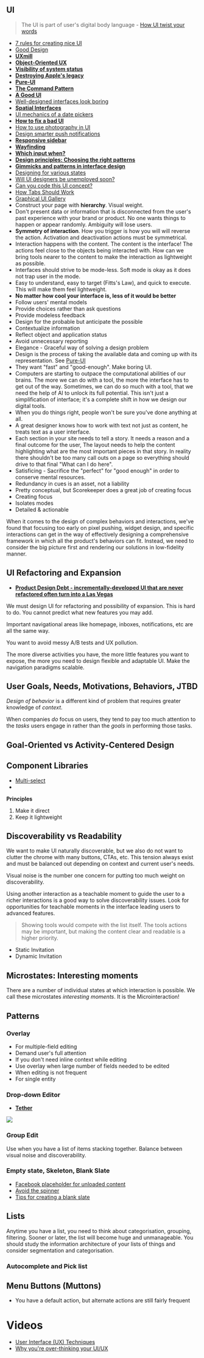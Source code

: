 ## UI

> The UI is part of user's digital body language - [How UI twist your words](https://medium.com/user-experience-design-1/facebook-and-how-uis-twist-your-words-4ceedc5fd93#.838m03i70)

* [7 rules for creating nice UI](https://medium.com/@erikdkennedy/7-rules-for-creating-gorgeous-ui-part-1-559d4e805cda#.qd6qv5nia)
* [Good Design](https://medium.com/the-year-of-the-looking-glass/good-design-a89c15136ba6#.helibco8c)
* [**UXmill**](http://uxmill.com/)
* [**Object-Oriented UX**](http://alistapart.com/article/object-oriented-ux)
* [**Visibility of system status**](http://www.nngroup.com/articles/ten-usability-heuristics/)
* [**Destroying Apple's legacy**](http://cheerfulsw.com/2015/destroying-apples-legacy)
* [**Pure-UI**](http://rauchg.com/2015/pure-ui/)
* [**The Command Pattern**](http://gameprogrammingpatterns.com/command.html)
* [**A Good UI**](https://www.goodui.org)
* [Well-designed interfaces look boring](https://medium.com/mission-log/well-designed-interfaces-look-boring-568faa4559e0)
* [**Spatial Interfaces**](https://medium.com/elepath-exports/spatial-interfaces-886bccc5d1e9)
* [UI mechanics of a date pickers](https://medium.com/@adhithyarkumar/ui-mechanics-of-a-date-picker-792f2aceb8aa)
* [**How to fix a bad UI**](http://scotthurff.com/posts/why-your-user-interface-is-awkward-youre-ignoring-the-ui-stack)
* [How to use photography in UI](http://designerfund.com/bridge/how-to-use-photography-in-ui/)
* [Design smarter push notifications](https://medium.com/ux-for-india/smarter-push-notifications-9bdaf7a35f3c)
* [**Responsive sidebar**](http://codyhouse.co/gem/responsive-sidebar-navigation/)
* [**Wayfinding**](https://viget.com/inspire/wayfinding)
* [**Which input when?**](http://morgancarter.com.au/design-solutions/which-input-when/)
* [**Design principles: Choosing the right patterns**](https://blog.intercom.io/design-principles-choosing-the-right-patterns/)
* [**Gimmicks and patterns in interface design**](https://blog.intercom.io/gimmicks-and-patterns-in-interface-design/)
* [Designing for various states](https://medium.com/@_mikehlee/designing-for-various-states-823816e49c8d#.m3v9p5re7)
* [Will UI designers be unemployed soon?](https://medium.com/swlh/will-ui-designers-be-unemployed-soon-edaffe9e5f1b)
* [Can you code this UI concept?](https://stories.uplabs.io/can-you-code-this-design-concept-efe0132b9744#.sx31zywjf)
* [How Tabs Should Work](https://24ways.org/2015/how-tabs-should-work/)
* [Graphical UI Gallery](http://www.guidebookgallery.org/)
* Construct your page with **hierarchy**. Visual weight.
* Don't present data or information that is disconnected from the user's past experience with your brand or product. No one wants things to happen or appear randomly. Ambiguity will lose users.
* **Symmetry of interaction**. How you trigger is how you will will reverse the action. Activation and deactivation actions must be symmetrical.
* Interaction happens with the content. The content is the interface! The actions feel close to the objects being interacted with. How can we bring tools nearer to the content to make the interaction as lightweight as possible.
* Interfaces should strive to be mode-less. Soft mode is okay as it does not trap user in the mode.
* Easy to understand, easy to target (Fitts's Law), and quick to execute. This will make them feel lightweight.
* **No matter how cool your interface is, less of it would be better**
* Follow users' mental models
* Provide choices rather than ask questions
* Provide modeless feedback
* Design for the probable but anticipate the possible
* Contextualize information
* Reflect object and application status
* Avoid unnecessary reporting
* Elegance - Graceful way of solving a design problem
* Design is the process of taking the available data and coming up with its representation. See [Pure-UI](http://rauchg.com/2015/pure-ui/)
* They want "fast" and "good-enough". Make boring UI.
* Computers are starting to outpace the computational abilities of our brains. The more we can do with a tool, the more the interface has to get out of the way. Sometimes, we can do so much with a tool, that we need the help of AI to unlock its full potential. This isn't just a simplification of interface; it's a complete shift in how we design our digital tools.
* When you do things right, people won't be sure you've done anything at all.
* A great designer knows how to work with text not just as content, he treats text as a user interface.
* Each section in your site needs to tell a story. It needs a reason and a final outcome for the user, The layout needs to help the content highlighting what are the most important pieces in that story. In reality there shouldn't be too many call outs on a page so everything should drive to that final "What can I do here".
* Satisficing - Sacrifice the "perfect" for "good enough" in order to conserve mental resources.
* Redundancy in cues is an asset, not a liability
* Pretty conceptual, but Scorekeeper does a great job of creating focus
* Creating focus
* Isolates modes
* Detailed & actionable

When it comes to the design of complex behaviors and interactions, we've found that focusing too early on pixel pushing, widget design, and specific interactions can get in the way of effectively designing a comprehensive framework in which all the product's behaviors can fit. Instead, we need to consider the big picture first and rendering our solutions in low-fidelity manner.

## UI Refactoring and Expansion

* [**Product Design Debt - incrementally-developed UI that are never refactored often turn into a Las Vegas**](http://andrewchen.co/product-design-debt-versus-technical-debt/)

We must design UI for refactoring and possibility of expansion. This is hard to do. You cannot predict what new features you may add.

Important navigational areas like homepage, inboxes, notifications, etc are all the same way.

You want to avoid messy A/B tests and UX pollution.

The more diverse activities you have, the more little features you want to expose, the more you need to design flexible and adaptable UI. Make the navigation paradigms scalable.

## User Goals, Needs, Motivations, Behaviors, JTBD

*Design of behavior* is a different kind of problem that requires greater knowledge of *context*.

When companies *do* focus on users, they tend to pay too much attention to the *tasks* users engage in rather than the *goals* in performing those tasks.


## Goal-Oriented vs Activity-Centered Design


## Component Libraries

* [Multi-select](http://davidstutz.github.io/bootstrap-multiselect/)
* 


**Principles**

1. Make it direct
2. Keep it lightweight

## Discoverability vs Readability

We want to make UI naturally discoverable, but we also do not want to clutter the chrome with many buttons, CTAs, etc. This tension always exist and must be balanced out depending on context and current user's needs.

Visual noise is the number one concern for putting too much weight on discoverability.

Using another interaction as a teachable moment to guide the user to a richer interactions is a good way to solve discoverability issues. Look for opportunities for teachable moments in the interface leading users to advanced features.

> Showing tools would compete with the list itself. The tools actions may be important, but making the content clear and readable is a higher priority.

* Static Invitation
* Dynamic Invitation

## Microstates: Interesting moments

There are a number of individual states at which interaction is possible. We call these microstates *interesting moments*. It is the Microinteraction!

## Patterns

### Overlay

* For multiple-field editing
* Demand user's full attention
* If you don't need inline context while editing
* Use overlay when large number of fields needed to be edited
* When editing is not frequent
* For single entity

### Drop-down Editor

* [**Tether**](http://github.hubspot.com/tether/docs/welcome/)

![](UI_Patterns/drop_down_editor.png)

### Group Edit

Use when you have a list of items stacking together. Balance between visual noise and discoverability.

### Empty state, Skeleton, Blank Slate

* [Facebook placeholder for unloaded content](https://www.designernews.co/stories/56465-facebook-placeholders-for-unloaded-content)
* [Avoid the spinner](http://www.lukew.com/ff/entry.asp?1797)
* [Tips for creating a blank slate](http://blog.teamtreehouse.com/tips-for-creating-a-blank-slate)

## Lists

Anytime you have a list, you need to think about categorisation, grouping, filtering. Sooner or later, the list will become huge and unmanageable. You should study the information architecture of your lists of things and consider segmentation and categorisation.

### Autocomplete and Pick list


## Menu Buttons (Muttons)

* You have a default action, but alternate actions are still fairly frequent

# Videos

* [User Interface (UX) Techniques](https://www.youtube.com/watch?v=7OSkB4BCx00)
* [Why you're over-thinking your UI/UX](https://www.youtube.com/watch?v=Is2O666qDPs)